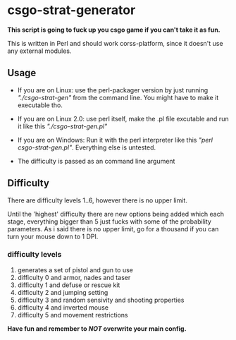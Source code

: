 # csgo-strat-generator

**This script is going to fuck up you csgo game if you can't take it as fun.**

This is written in Perl and should work corss-platform, since it
doesn't use any external modules.

## Usage

- If you are on Linux:
  use the perl-packager version by just running
    *"./csgo-strat-gen"*
  from the command line. You might have to make
  it executable tho.
  
- If you are on Linux 2.0:
  use perl itself, make the .pl file excutable
  and run it like this
    *"./csgo-strat-gen.pl"*

- If you are on Windows:
  Run it with the perl interpreter like this
    *"perl csgo-strat-gen.pl"*.
  Everything else is untested.
  
- The difficulty is passed as an command line argument

## Difficulty

  There are difficulty levels 1..6, however there is no
  upper limit.
  
  Until the 'highest' difficulty there are new options
  being added which each stage, everything bigger than 5
  just fucks with some of the probability parameters.
  As i said there is no upper limit, go for a thousand if
  you can turn your mouse down to 1 DPI.
  
### difficulty levels

1. generates a set of pistol and gun to use
1. difficulty 0 and armor, nades and taser
1. difficulty 1 and defuse or rescue kit
1. difficulty 2 and jumping setting
1. difficulty 3 and random sensivity and shooting properties
1. difficulty 4 and inverted mouse
1. difficulty 5 and movement restrictions

**Have fun and remember to *NOT* overwrite your main config.**
